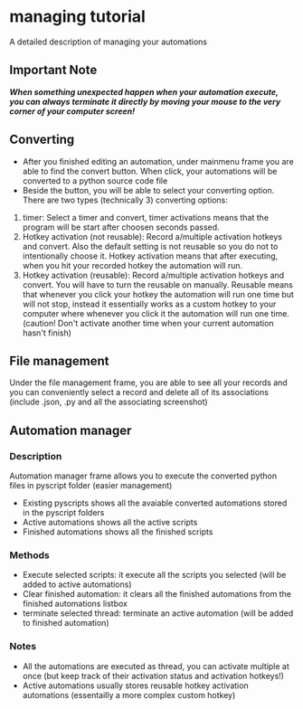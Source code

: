 # managing tutorial
A detailed description of managing your automations

## Important Note

***When something unexpected happen when your automation execute, you can always terminate it directly by moving your mouse to the very corner of your computer screen!***

## Converting

- After you finished editing an automation, under mainmenu frame you are able to find the convert button. When click, your automations will be converted to a python source code file
-  Beside the button, you will be able to select your converting option. There are two types (technically 3) converting options:
  1. timer: Select a timer and convert, timer activations means that the program will be start after choosen seconds passed.
  2. Hotkey activation (not reusable): Record a/multiple activation hotkeys and convert. Also the default setting is not reusable so you do not to intentionally choose it. Hotkey activation means that after executing, when you hit your recorded hotkey the automation will run.
  3. Hotkey activation (reusable): Record a/multiple activation hotkeys and convert. You will have to turn the reusable on manually. Reusable means that whenever you click your hotkey the automation will run one time but will not stop, instead it essentially works as a custom hotkey to your computer where whenever you click it the automation will run one time. (caution! Don't activate another time when your current automation hasn't finish)

## File management
Under the file management frame, you are able to see all your records and you can conveniently select a record and delete all of its associations (include .json, .py and all the associating screenshot)

## Automation manager 

### Description
Automation manager frame allows you to execute the converted python files in pyscript folder (easier management)
- Existing pyscripts shows all the avaiable converted automations stored in the pyscript folders
- Active automations shows all the active scripts
- Finished automations shows all the finished scripts

### Methods
- Execute selected scripts: it execute all the scripts you selected (will be added to active automations)
- Clear finished automation: it clears all the finished automations from the finished automations listbox
- terminate selected thread: terminate an active automation (will be added to finished automation)

### Notes
- All the automations are executed as thread, you can activate multiple at once (but keep track of their activation status and activation hotkeys!)
- Active automations usually stores reusable hotkey activation automations (essentailly a more complex custom hotkey)
